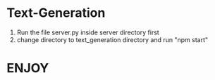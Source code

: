 # Text-Generation
 
 1. Run the file server.py inside server directory first
 2. change directory to text_generation directory and run "npm start"

 # ENJOY
